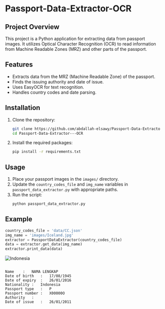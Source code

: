 # Passport-Data-Extractor-OCR
## Project Overview

This project is a Python application for extracting data from passport images. It utilizes Optical Character Recognition (OCR) to read information from Machine Readable Zones (MRZ) and other parts of the passport.

## Features
- Extracts data from the MRZ (Machine Readable Zone) of the passport.
- Finds the issuing authority and date of issue.
- Uses EasyOCR for text recognition.
- Handles country codes and date parsing.

## Installation
1. Clone the repository:
    ```bash
    git clone https://github.com/abdallah-elsawy/Passport-Data-Extractor---OCR
    cd Passport-Data-Extractor---OCR
    ```

2. Install the required packages:
    ```bash
    pip install -r requirements.txt
    ```

## Usage
1. Place your passport images in the `images/` directory.
2. Update the `country_codes_file` and `img_name` variables in `passport_data_extractor.py` with appropriate paths.
3. Run the script:
    ```bash
    python passport_data_extractor.py
    ```

## Example
```python
country_codes_file = 'data/CC.json'
img_name = 'images/Iceland.jpg'
extractor = PassportDataExtractor(country_codes_file)
data = extractor.get_data(img_name)
extractor.print_data(data)
```

![Indonesia](https://github.com/user-attachments/assets/6b1d55ad-52b3-48bb-b50d-be701d1bc5a3)


```output

Name	:	NAMA LENGKAP
Date of birth	:	17/08/1945
Date of expiry	:	26/01/2016
Nationality	:	Indonesia
Passport type	:	P
Passport number	:	X00000O
Authority	:	
Date of issue	:	26/01/2011
```


